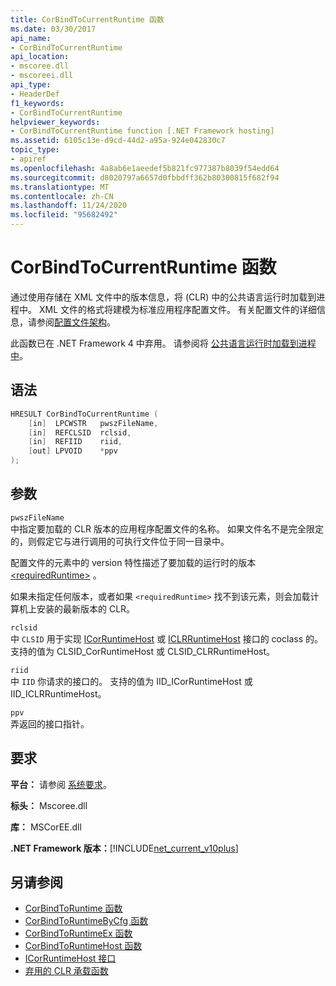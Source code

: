 ```yaml
---
title: CorBindToCurrentRuntime 函数
ms.date: 03/30/2017
api_name:
- CorBindToCurrentRuntime
api_location:
- mscoree.dll
- mscoreei.dll
api_type:
- HeaderDef
f1_keywords:
- CorBindToCurrentRuntime
helpviewer_keywords:
- CorBindToCurrentRuntime function [.NET Framework hosting]
ms.assetid: 6105c13e-d9cd-44d2-a95a-924e042830c7
topic_type:
- apiref
ms.openlocfilehash: 4a8ab6e1aeedef5b821fc977387b8039f54edd64
ms.sourcegitcommit: d8020797a6657d0fbbdff362b80300815f682f94
ms.translationtype: MT
ms.contentlocale: zh-CN
ms.lasthandoff: 11/24/2020
ms.locfileid: "95682492"
---
```

# <a name="corbindtocurrentruntime-function"></a>CorBindToCurrentRuntime 函数

通过使用存储在 XML 文件中的版本信息，将 (CLR) 中的公共语言运行时加载到进程中。 XML 文件的格式将建模为标准应用程序配置文件。 有关配置文件的详细信息，请参阅[配置文件架构](../../configure-apps/file-schema/index.md)。  
  
 此函数已在 .NET Framework 4 中弃用。 请参阅将 [公共语言运行时加载到进程中](/previous-versions/dotnet/netframework-4.0/01918c6x(v=vs.100))。  
  
## <a name="syntax"></a>语法  
  
```cpp  
HRESULT CorBindToCurrentRuntime (  
    [in]  LPCWSTR   pwszFileName,  
    [in]  REFCLSID  rclsid,  
    [in]  REFIID    riid,  
    [out] LPVOID    *ppv  
);  
```  
  
## <a name="parameters"></a>参数  

 `pwszFileName`  
 中指定要加载的 CLR 版本的应用程序配置文件的名称。 如果文件名不是完全限定的，则假定它与进行调用的可执行文件位于同一目录中。  
  
 配置文件的元素中的 version 特性描述了要加载的运行时的版本 [\<requiredRuntime>](../../configure-apps/file-schema/startup/requiredruntime-element.md) 。  
  
 如果未指定任何版本，或者如果 `<requiredRuntime>` 找不到该元素，则会加载计算机上安装的最新版本的 CLR。  
  
 `rclsid`  
 中 `CLSID` 用于实现 [ICorRuntimeHost](icorruntimehost-interface.md) 或 [ICLRRuntimeHost](iclrruntimehost-interface.md) 接口的 coclass 的。 支持的值为 CLSID_CorRuntimeHost 或 CLSID_CLRRuntimeHost。  
  
 `riid`  
 中 `IID` 你请求的接口的。 支持的值为 IID_ICorRuntimeHost 或 IID_ICLRRuntimeHost。  
  
 `ppv`  
 弄返回的接口指针。  
  
## <a name="requirements"></a>要求  

 **平台：** 请参阅 [系统要求](../../get-started/system-requirements.md)。  
  
 **标头：** Mscoree.dll  
  
 **库：** MSCorEE.dll  
  
 **.NET Framework 版本：**[!INCLUDE[net_current_v10plus](../../../../includes/net-current-v10plus-md.md)]  
  
## <a name="see-also"></a>另请参阅

- [CorBindToRuntime 函数](corbindtoruntime-function.md)
- [CorBindToRuntimeByCfg 函数](corbindtoruntimebycfg-function.md)
- [CorBindToRuntimeEx 函数](corbindtoruntimeex-function.md)
- [CorBindToRuntimeHost 函数](corbindtoruntimehost-function.md)
- [ICorRuntimeHost 接口](icorruntimehost-interface.md)
- [弃用的 CLR 承载函数](deprecated-clr-hosting-functions.md)
